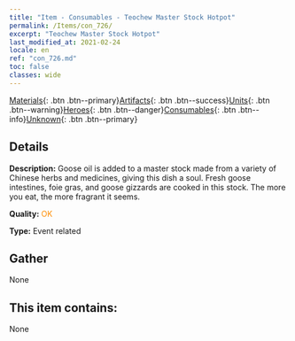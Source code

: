 ```yaml
---
title: "Item - Consumables - Teochew Master Stock Hotpot"
permalink: /Items/con_726/
excerpt: "Teochew Master Stock Hotpot"
last_modified_at: 2021-02-24
locale: en
ref: "con_726.md"
toc: false
classes: wide
---
```

 [Materials](/Items/){: .btn .btn--primary}[Artifacts](/Items/Artifacts/){: .btn .btn--success}[Units](/Items/Units/){: .btn .btn--warning}[Heroes](/Items/Heroes/){: .btn .btn--danger}[Consumables](/Items/Consumables/){: .btn .btn--info}[Unknown](/Items/Unknown/){: .btn .btn--primary}

## Details
 **Description:** Goose oil is added to a master stock made from a variety of Chinese herbs and medicines, giving this dish a soul. Fresh goose intestines, foie gras, and goose gizzards are cooked in this stock. The more you eat, the more fragrant it seems.

 **Quality:** <span style="color: #FF8C00">OK</span>

 **Type:** Event related

## Gather

  None

## This item contains:

  None

